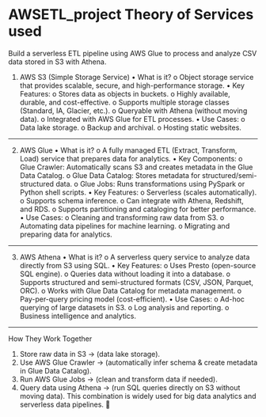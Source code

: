 # AWSETL_project Theory of Services used 
Build a serverless ETL pipeline using AWS Glue to process and analyze CSV data stored in S3 with Athena.
1. AWS S3 (Simple Storage Service)
•	What is it? 
o	Object storage service that provides scalable, secure, and high-performance storage.
•	Key Features: 
o	Stores data as objects in buckets.
o	Highly available, durable, and cost-effective.
o	Supports multiple storage classes (Standard, IA, Glacier, etc.).
o	Queryable with Athena (without moving data).
o	Integrated with AWS Glue for ETL processes.
•	Use Cases: 
o	Data lake storage.
o	Backup and archival.
o	Hosting static websites.
________________________________________
2. AWS Glue
•	What is it? 
o	A fully managed ETL (Extract, Transform, Load) service that prepares data for analytics.
•	Key Components: 
o	Glue Crawler: Automatically scans S3 and creates metadata in the Glue Data Catalog.
o	Glue Data Catalog: Stores metadata for structured/semi-structured data.
o	Glue Jobs: Runs transformations using PySpark or Python shell scripts.
•	Key Features: 
o	Serverless (scales automatically).
o	Supports schema inference.
o	Can integrate with Athena, Redshift, and RDS.
o	Supports partitioning and cataloging for better performance.
•	Use Cases: 
o	Cleaning and transforming raw data from S3.
o	Automating data pipelines for machine learning.
o	Migrating and preparing data for analytics.
________________________________________
3. AWS Athena
•	What is it? 
o	A serverless query service to analyze data directly from S3 using SQL.
•	Key Features: 
o	Uses Presto (open-source SQL engine).
o	Queries data without loading it into a database.
o	Supports structured and semi-structured formats (CSV, JSON, Parquet, ORC).
o	Works with Glue Data Catalog for metadata management.
o	Pay-per-query pricing model (cost-efficient).
•	Use Cases: 
o	Ad-hoc querying of large datasets in S3.
o	Log analysis and reporting.
o	Business intelligence and analytics.
________________________________________
How They Work Together
1.	Store raw data in S3 → (data lake storage).
2.	Use AWS Glue Crawler → (automatically infer schema & create metadata in Glue Data Catalog).
3.	Run AWS Glue Jobs → (clean and transform data if needed).
4.	Query data using Athena → (run SQL queries directly on S3 without moving data).
This combination is widely used for big data analytics and serverless data pipelines. 🚀

